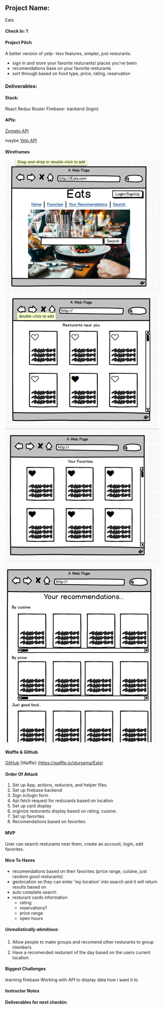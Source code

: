 ## Project Name:
  Eats


#### Check In: 1

#### Project Pitch

A better version of yelp- less features, simpler, just resturants.
  - sign in and store your favorite resturants/ places you've been
  - recomendations base on your favorite resturants
  - sort through based on food type, price, rating, reservation

### Deliverables:

#### Stack:

React
Redux
Router
Firebase- backend (login)


#### APIs:

[Zomato API](https://developers.zomato.com/api)

maybe [Yelp API](https://www.yelp.com/developers/documentation/v3/business)


#### Wireframes

![Wireframe](./Wireframe.png)
![Wireframe2](./Wireframe2.png)
![Wireframe3](./Wireframe3.png)
![Wireframe4](./Wireframe4.png)


#### Waffle & Github

[GitHub](https://github.com/jdursema/Eats)
[Waffle] (https://waffle.io/jdursema/Eats)

#### Order Of Attack

1. Set up App, actions, reducers, and helper files.
2. Set up firebase backend
3. Sign in/login form
4. Api fetch request for resturants based on location
5. Set up card display
6. orginize resturants display based on rating, cuisine.
7. Set up favorites
8. Recomendations based on favorites.

#### MVP

User can search resturants near them, create an account, login, add favorites. 

#### Nice To Haves

- recomendations based on their favorites (price range, cuisine, just random good resturants)
- geolocation so they can enter 'my location' into search and it will return results based on 
- auto complete search
- resturant cards information
  - rating
  - reservations?
  - price range
  - open hours

##### Unrealistically abmitious: 

1. Allow people to make groups and recomend other resturants to group members
2. Have a recomended resturant of the day based on the users current location

#### Biggest Challenges

learning firebase
Working with API to display data how i want it to

#### Instructor Notes

#### Deliverables for next checkin:

